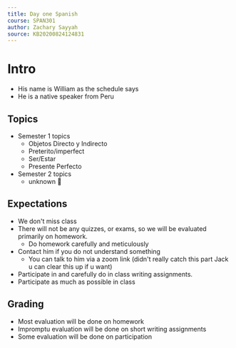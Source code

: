 ```yaml
---
title: Day one Spanish
course: SPAN301
author: Zachary Sayyah
source: KB20200824124831
---
```

# Intro
- His name is William as the schedule says
- He is a native speaker from Peru
## Topics
- Semester 1 topics
    - Objetos Directo y Indirecto
    - Preterito/imperfect
    - Ser/Estar
    - Presente Perfecto
- Semester 2 topics
    - unknown :shrug:
## Expectations
- We don't miss class
- There will not be any quizzes, or exams, so we will be evaluated primarily on homework.
    - Do homework carefully and meticulously
- Contact him if you do not understand something
    - You can talk to him via a zoom link (didn't really catch this part Jack u can clear this up if u want)
- Participate in and carefully do in class writing assignments.
- Participate as much as possible in class
## Grading
- Most evaluation will be done on homework
- Impromptu evaluation will be done on short writing assignments
- Some evaluation will be done on participation



